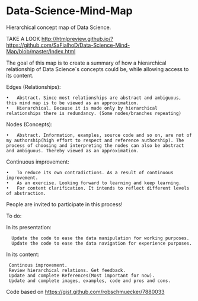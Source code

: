 # Data-Science-Mind-Map

Hierarchical concept map of Data Science. 

TAKE A LOOK http://htmlpreview.github.io/?https://github.com/SaFialhoD/Data-Science-Mind-Map/blob/master/Index.html

The goal of this map is to create a summary of how a hierarchical relationship of Data Science´s concepts could be, while allowing access to its content. 

Edges (Relationships):

	•	Abstract. Since most relationships are abstract and ambiguous, this mind map is to be viewed as an approximation.
	•	Hierarchical. Because it is made only by hierarchical relationships there is redundancy. (Some nodes/branches repeating)

Nodes (Concepts):

	•	Abstract. Information, examples, source code and so on, are not of my authorship(high effort to respect and reference authorship). The process of choosing and interpreting the nodes can also be abstract and ambiguous. Thereby viewed as an approximation.

Continuous improvement:

	•	To reduce its own contradictions. As a result of continuous improvement.
	•	As an exercise. Looking forward to learning and keep learning. 
	•	For content clarification. It intends to reflect different levels of abstraction. 

People are invited to participate in this process!

To do:

In its presentation:

	  Update the code to ease the data manipulation for working purposes.
	  Update the code to ease the data navigation for experience purposes.
In its content:

 	 Continous improvement.
 	 Review hierarchical relations. Get feedback.
 	 Update and complete References(Most important for now).
 	 Update and complete images, examples, code and pros and cons. 


Code based on https://gist.github.com/robschmuecker/7880033 

